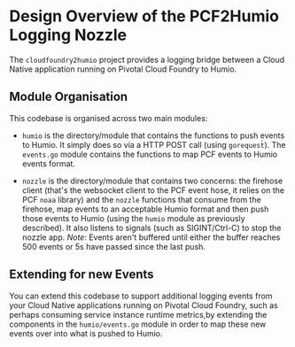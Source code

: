 # Design Overview of the PCF2Humio Logging Nozzle

The `cloudfoundry2humio` project provides a logging bridge between a Cloud Native application running on Pivotal Cloud Foundry to Humio.

## Module Organisation

This codebase is organised across two main modules:

* `humio` is the directory/module that contains the functions to push events to Humio. It simply does so via a HTTP POST call (using `gorequest̀`). The `events.go` module contains the functions to map PCF events to Humio events format.

* `nozzle` is the directory/module that contains two concerns: the firehose client (that's the websocket client to the PCF event hose, it relies on the PCF `noaa` library) and the `nozzle` functions that consume from the firehose, map events to an acceptable Humio format and then push those events to Humio (using the `humio` module as previously described). It also listens to signals (such as SIGINT/Ctrl-C) to stop the nozzle app. _Note_: Events aren't buffered until either the buffer reaches 500 events or 5s have passed since the last push.

## Extending for new Events

You can extend this codebase to support additional logging events from your Cloud Native applications running on Pivotal Cloud Foundry, such as perhaps consuming service instance runtime metrics,by extending the components in the `humio/events.go` module in order to map these new events over into what is pushed to Humio.